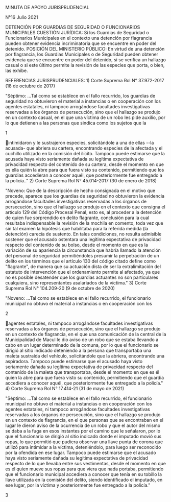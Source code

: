 MINUTA DE APOYO JURISPRUDENCIAL

N°16 Julio 2021

DETENCIÓN POR GUARDIAS DE SEGURIDAD O FUNCIONARIOS MUNICIPALES CUESTIÓN
JURÍDICA: Si los Guardias de Seguridad o Funcionarios Municipales en el
contexto una detención por flagrancia pueden obtener evidencia
incriminatoria que se encuentre en poder del detenido. POSICIÓN DEL
MINISTERIO PÚBLICO: En virtud de una detención por flagrancia, los
Guardias Municipales o de Seguridad pueden obtener evidencia que se
encuentre en poder del detenido, si se verifica un hallazgo casual o si
este último permite la revisión de las especies que porta, o bien, las
exhibe.

REFERENCIAS JURISPRUDENCIALES: 1) Corte Suprema Rol N° 37.972-2017 (18
de octubre de 2017)

"Séptimo: ...Tal como se establece en el fallo recurrido, los guardias
de seguridad no obtuvieron el material a instancias o en cooperación con
los agentes estatales, ni tampoco arrogándose facultades investigativas
reservadas a los órganos de persecución, sino que el hallazgo se produjo
en un contexto casual, en el que una víctima de un robo les pide
auxilio, por lo que detienen a las personas que sindica como los sujetos
que la

1

intimidaron y le sustrajeron especies, solicitándole a una de ellas --la
acusada- que abriera su cartera, encontrando especies de la afectada y
el cuchillo utilizado en la comisión del ilícito. Tampoco puede
estimarse que la acusada haya visto seriamente dañada su legítima
expectativa de privacidad respecto del contenido de su cartera, desde el
momento en que es ella quién la abre para que fuera visto su contenido,
permitiendo que los guardias accedieran a conocer aquél, que
posteriormente fue entregado a la policía.." 2) Corte Suprema Rol N°
45.014-2017 (30 de enero de 2018)

"Noveno: Que de la descripción de hecho consignada en el motivo que
precede, aparece que los guardias de seguridad no obtuvieron la
evidencia arrogándose facultades investigativas reservadas a los órganos
de persecución, sino que el hallazgo se produjo en el contexto que
consigna el artículo 129 del Código Procesal Penal, esto es, al proceder
a la detención de quien fue sorprendido en delito flagrante, conclusión
para la cual resultaba indispensable la revisión de la mochila en
comento, toda vez que sin tal examen la hipótesis que habilitaba para la
referida medida (la detención) carecía de sustento. En tales
condiciones, no resulta admisible sostener que el acusado ostentara una
legítima expectativa de privacidad respecto del contenido de su bolso,
desde el momento en que es la variación de su apariencia la
circunstancia que habría llamado la atención del personal de seguridad
permitiéndoles presumir la perpetración de un delito en los términos que
el artículo 130 del código citado define como "flagrante", de manera que
su actuación dista de ser la extralimitación del estatuto de
intervención que el ordenamiento permite al afectado, ya que no es
posible desatender que los guardias actuantes no son particulares
cualquiera, sino representantes asalariados de la víctima." 3) Corte
Suprema Rol N° 104.209-20 (9 de octubre de 2020)

"Noveno: ...Tal como se establece en el fallo recurrido, el funcionario
municipal no obtuvo el material a instancias o en cooperación con los

2

agentes estatales, ni tampoco arrogándose facultades investigativas
reservadas a los órganos de persecución, sino que el hallazgo se produjo
en un contexto de flagrancia, en el que una comunicación de la central
de la Municipalidad de Macul le dio aviso de un robo que se estaba
llevando a cabo en un lugar determinado de la comuna, por lo que el
funcionario se dirigió al sitio indicado deteniendo a la persona que
transportaba una maleta sustraída del vehículo, solicitándole que la
abriera, encontrando una aspiradora. Tampoco puede estimarse que el
acusado haya visto seriamente dañada su legítima expectativa de
privacidad respecto del contenido de la maleta que transportaba, desde
el momento en que es él quien la abre para que fuera visto su contenido,
permitiendo que el guardia accediera a conocer aquél, que posteriormente
fue entregado a la policía." 4) Corte Suprema Rol N° 17.414-21 (31 de
mayo de 2021)

"Séptimo: ...Tal como se establece en el fallo recurrido, el funcionario
municipal no obtuvo el material a instancias o en cooperación con los
agentes estatales, ni tampoco arrogándose facultades investigativas
reservadas a los órganos de persecución, sino que el hallazgo se produjo
en un contexto de flagrancia, en el que personas que se encontraban en
el lugar le dieron aviso de la ocurrencia de un robo y que el autor del
mismo se daba a la fuga en esos instantes por el camino que le
señalaron, por lo que el funcionario se dirigió al sitio indicado donde
el imputado movió sus ropas, lo que permitió que pudiera observar una
llave punta de corona que utilizó para intimidar a la víctima,
deteniéndolo, para luego ser reconocido por la ofendida en ese lugar.
Tampoco puede estimarse que el acusado haya visto seriamente dañada su
legítima expectativa de privacidad respecto de lo que llevaba entre sus
vestimentas, desde el momento en que es él quien mueve sus ropas para
que viera que nada portaba, permitiendo que el funcionario municipal
accediera a conocer que tenía en su tobillo la llave utilizada en la
comisión del delito, siendo identificado el imputado, en ese lugar, por
la víctima y posteriormente fue entregado a la policía."

3



